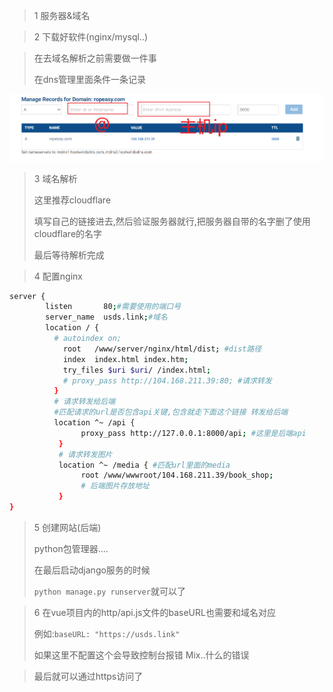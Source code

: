 > 1 服务器&域名

> 2 下载好软件(nginx/mysql..)

> 在去域名解析之前需要做一件事
>
> 在dns管理里面条件一条记录

![image-20211031004144583](配置https.assets/image-20211031004144583.png)

> 3 域名解析
>
> 这里推荐cloudflare
>
> 填写自己的链接进去,然后验证服务器就行,把服务器自带的名字删了使用cloudflare的名字
>
> 最后等待解析完成

> 4 配置nginx

```bash
server {        
		listen       80;#需要使用的端口号   
		server_name  usds.link;#域名        
		location / {      
		  # autoindex on;
			root   /www/server/nginx/html/dist; #dist路径           
		 	index  index.html index.htm;
		 	try_files $uri $uri/ /index.html;
		 	# proxy_pass http://104.168.211.39:80; #请求转发
		  }
		  # 请求转发给后端
		  #匹配请求的url是否包含api关键,包含就走下面这个链接 转发给后端
		  location ^~ /api {
                proxy_pass http://127.0.0.1:8000/api; #这里是后端api
           }
           # 请求转发图片
           location ^~ /media { #匹配url里面的media
           		root /www/wwwroot/104.168.211.39/book_shop;
           		# 后端图片存放地址
           }
}
```

> 5 创建网站(后端)
>
> python包管理器....
>
> 在最后启动django服务的时候
>
> `python manage.py runserver`就可以了

> 6 在vue项目内的http/api.js文件的baseURL也需要和域名对应
>
> 例如:`baseURL: "https://usds.link"`
>
> 如果这里不配置这个会导致控制台报错 Mix..什么的错误

> 最后就可以通过https访问了
